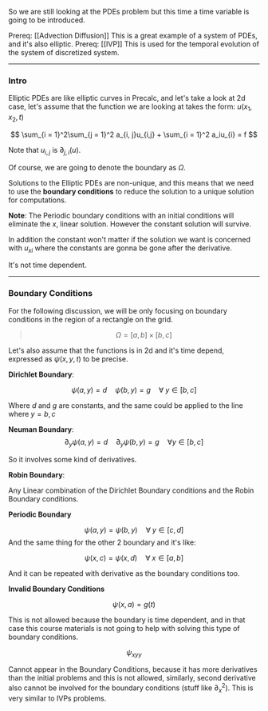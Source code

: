 So we are still looking at the PDEs problem but this time a time variable is going to be introduced. 

Prereq: [[Advection Diffusion]] This is a great example of a system of PDEs, and it's also elliptic.
Prereq: [[IVP]] This is used for the temporal evolution of the system of discretized system. 

---
### **Intro**

Elliptic PDEs are like elliptic curves in Precalc, and let's take a look at 2d case, let's assume that the function we are looking at takes the form: $u(x_1, x_2, t)$

$$
\sum_{i = 1}^2\sum_{j = 1}^2 a_{i, j}u_{i,j} + \sum_{i = 1}^2 a_iu_{i} = f
$$

Note that $u_{i, j}$ is $\partial_{j, i}(u)$. 

Of course, we are going to denote the boundary as $\Omega$. 

Solutions to the Elliptic PDEs are non-unique, and this means that we need to use the **boundary conditions** to reduce the solution to a unique solution for computations. 

**Note**: The Periodic boundary conditions with an initial conditions will eliminate the $x$, linear solution. However the constant solution will survive. 

In addition the constant won't matter if the solution we want is concerned with $u_{xi}$ where the constants are gonna be gone after the derivative. 

It's not time dependent. 

--- 
### **Boundary Conditions**
For the following discussion, we will be only focusing on boundary conditions in the region of a rectangle on the grid. 
> $$\Omega = [a, b]\times [b,c]$$

Let's also assume that the functions is in 2d and it's time depend, expressed as $\psi(x, y, t)$ to be precise. 

**Dirichlet Boundary**: 

$$
\psi(a, y) = d \quad
\psi(b, y) = g
\quad \forall \; y\in [b, c]
$$

Where $d$ and $g$ are constants, and the same could be applied to the line where $y = b, c$

**Neuman Boundary**: 
$$
\partial_y \psi(a, y) = d \quad \partial_y\psi(b, y) = g \quad \forall y\in [b, c]
$$

So it involves some kind of derivatives. 

**Robin Boundary**: 

Any Linear combination of the Dirichlet Boundary conditions and the Robin Boundary conditions. 

**Periodic Boundary**

$$
\psi(a, y) = \psi(b, y) \quad \forall \; y\in [c,d]
$$
And the same thing for the other 2 boundary and it's like: 

$$
\psi(x, c) = \psi(x, d) \quad \forall \; x\in [a,b]
$$

And it can be repeated with derivative as the boundary conditions too. 

**Invalid Boundary Conditions**

$$
\psi(x, a) = g(t)
$$

This is not allowed because the boundary is time dependent, and in that case this course materials is not going to help with solving this type of boundary conditions. 

$$
\psi_{xyy}
$$

Cannot appear in the Boundary Conditions, because it has more derivatives than the initial problems and this is not allowed, similarly, second derivative also cannot be involved for the boundary conditions (stuff like $\partial^2_x$). This is very similar to IVPs problems. 
 